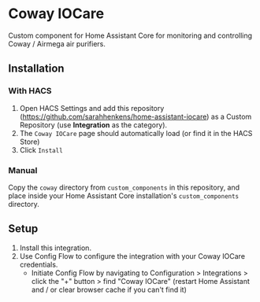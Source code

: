 # Coway IOCare
Custom component for Home Assistant Core for monitoring and controlling
Coway / Airmega air purifiers.


## Installation

### With HACS
1. Open HACS Settings and add this repository (https://github.com/sarahhenkens/home-assistant-iocare)
as a Custom Repository (use **Integration** as the category).
2. The `Coway IOCare` page should automatically load (or find it in the HACS Store)
3. Click `Install`

### Manual
Copy the `coway` directory from `custom_components` in this repository,
and place inside your Home Assistant Core installation's `custom_components` directory.


## Setup
1. Install this integration.
2. Use Config Flow to configure the integration with your Coway IOCare credentials.
    * Initiate Config Flow by navigating to Configuration > Integrations > click the "+" button > find "Coway IOCare" (restart Home Assistant and / or clear browser cache if you can't find it)
